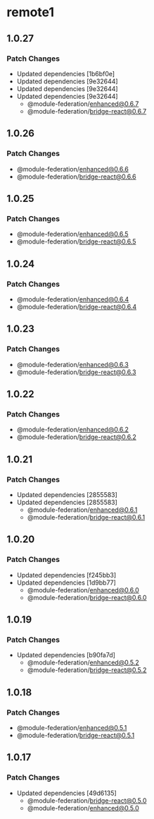 # remote1

## 1.0.27

### Patch Changes

- Updated dependencies [1b6bf0e]
- Updated dependencies [9e32644]
- Updated dependencies [9e32644]
- Updated dependencies [9e32644]
  - @module-federation/enhanced@0.6.7
  - @module-federation/bridge-react@0.6.7

## 1.0.26

### Patch Changes

- @module-federation/enhanced@0.6.6
- @module-federation/bridge-react@0.6.6

## 1.0.25

### Patch Changes

- @module-federation/enhanced@0.6.5
- @module-federation/bridge-react@0.6.5

## 1.0.24

### Patch Changes

- @module-federation/enhanced@0.6.4
- @module-federation/bridge-react@0.6.4

## 1.0.23

### Patch Changes

- @module-federation/enhanced@0.6.3
- @module-federation/bridge-react@0.6.3

## 1.0.22

### Patch Changes

- @module-federation/enhanced@0.6.2
- @module-federation/bridge-react@0.6.2

## 1.0.21

### Patch Changes

- Updated dependencies [2855583]
- Updated dependencies [2855583]
  - @module-federation/enhanced@0.6.1
  - @module-federation/bridge-react@0.6.1

## 1.0.20

### Patch Changes

- Updated dependencies [f245bb3]
- Updated dependencies [1d9bb77]
  - @module-federation/enhanced@0.6.0
  - @module-federation/bridge-react@0.6.0

## 1.0.19

### Patch Changes

- Updated dependencies [b90fa7d]
  - @module-federation/enhanced@0.5.2
  - @module-federation/bridge-react@0.5.2

## 1.0.18

### Patch Changes

- @module-federation/enhanced@0.5.1
- @module-federation/bridge-react@0.5.1

## 1.0.17

### Patch Changes

- Updated dependencies [49d6135]
  - @module-federation/bridge-react@0.5.0
  - @module-federation/enhanced@0.5.0
